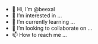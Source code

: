 - 👋 Hi, I’m @beexal
- 👀 I’m interested in ...
- 🌱 I’m currently learning ...
- 💞️ I’m looking to collaborate on ...
- 📫 How to reach me ...

<!---
beexal/beexal is a ✨ special ✨ repository because its `README.md` (this file) appears on your GitHub profile.
You can click the Preview link to take a look at your changes.
--->
